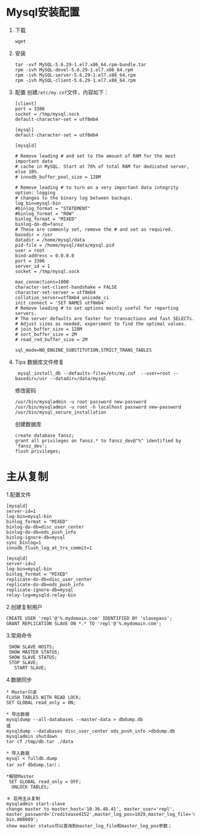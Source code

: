 # Mysql安装配置
1. 下载

	```shell
	wget 
	```
2. 安装

	```shell
	tar -xvf MySQL-5.6.29-1.el7.x86_64.rpm-bundle.tar
	rpm -ivh MySQL-devel-5.6.29-1.el7.x86_64.rpm
	rpm -ivh MySQL-server-5.6.29-1.el7.x86_64.rpm
	rpm -ivh MySQL-client-5.6.29-1.el7.x86_64.rpm
	```
3. 配置
 创建```/etc/my.cnf```文件，内容如下：
 
	 ```shell
	[client]
	port = 3306
	socket = /tmp/mysql.sock
	default-character-set = utf8mb4
	
	[mysql]
	default-character-set = utf8mb4
	
	[mysqld]
	
	# Remove leading # and set to the amount of RAM for the most important data
	# cache in MySQL. Start at 70% of total RAM for dedicated server, else 10%.
	# innodb_buffer_pool_size = 128M
	
	# Remove leading # to turn on a very important data integrity option: logging
	# changes to the binary log between backups.
	 log_bin=mysql-bin
	 #binlog_format = "STATEMENT"
	 #binlog_format = "ROW"
	 binlog_format = "MIXED"
	 binlog-do-db=fansz
	# These are commonly set, remove the # and set as required.
	 basedir = /usr
	 datadir = /home/mysql/data
	 pid-file = /home/mysql/data/mysql.pid
	 user = root
	 bind-address = 0.0.0.0
	 port = 3306
	 server_id = 1
	 socket = /tmp/mysql.sock
	
	 max_connections=1000
	 character-set-client-handshake = FALSE
	 character-set-server = utf8mb4
	 collation_server=utf8mb4_unicode_ci
	 init_connect = 'SET NAMES utf8mb4'
	# Remove leading # to set options mainly useful for reporting servers.
	# The server defaults are faster for transactions and fast SELECTs.
	# Adjust sizes as needed, experiment to find the optimal values.
	# join_buffer_size = 128M
	# sort_buffer_size = 2M
	# read_rnd_buffer_size = 2M
	
	sql_mode=NO_ENGINE_SUBSTITUTION,STRICT_TRANS_TABLES
	 ```
	
4. Tips
 	  数据库文件修复
 	  
	``` shell
	 mysql_install_db --defaults-file=/etc/my.cnf  --user=root --basedir=/usr --datadir=/data/mysql
	```
 
   修改密码
   
	 ``` shell
   /usr/bin/mysqladmin -u root password new-password
   /usr/bin/mysqladmin -u root -h localhost password new-password
   /usr/bin/mysql_secure_installation
	 ```
	 
   创建数据库
   
   ``` shell
   create database fansz;
   grant all privileges on fansz.* to fansz_dev@"%" identified by 'fansz_dev';
   flush privileges;
   ``` 

# 主从复制

1.配置文件

    [mysqld]
    server-id=1
    log-bin=mysql-bin
    binlog_format = "MIXED"
    binlog-do-db=disc_user_center
    binlog-do-db=ods_push_info
    binlog-ignore-db=mysql 
    sync_binlog=1 
    innodb_flush_log_at_trx_commit=1
    
    [mysqld]
    server-id=2
    log-bin=mysql-bin
    binlog_format = "MIXED"
    replicate-do-db=disc_user_center
    replicate-do-db=ods_push_info
    replicate-ignore-db=mysql
    relay-log=mysqld-relay-bin
	

2.创建复制用户
		
	CREATE USER 'repl'@'%.mydomain.com' IDENTIFIED BY 'slavepass';
	GRANT REPLICATION SLAVE ON *.* TO 'repl'@'%.mydomain.com';

3.常用命令
    
     SHOW SLAVE HOSTS;
     SHOW MASTER STATUS;
     SHOW SLAVE STATUS;
     STOP SLAVE;
	   START SLAVE;  
	      
4.数据同步

    * Master只读
    FLUSH TABLES WITH READ LOCK;
    SET GLOBAL read_only = ON;
    
    * 导出数据
    mysqldump --all-databases --master-data > dbdump.db
    或
    mysqldump --databases disc_user_center ods_push_info >dbdump.db
    mysqladmin shutdown
    tar cf /tmp/db.tar ./data
    
    * 导入数据
    mysql < fulldb.dump
    tar xvf dbdump.tar）；
    
    *解锁Master
     SET GLOBAL read_only = OFF;
	  UNLOCK TABLES;

    ＊ 启用主从复制 
    mysqladmin start-slave
    change master to master_host='10.36.40.41', master_user='repl', master_password='Creditease4152',master_log_pos=1029,master_log_file='mysql-bin.000009';
    show master status可以查询到master_log_file和master_log_pos参数；
   
   

   
   


